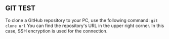 ## GIT TEST
To clone a GitHub repository to your PC, use the following command:
``` git clone url ```
You can find the repository's URL in the upper right corner. In this case, SSH encryption is used for the connection.